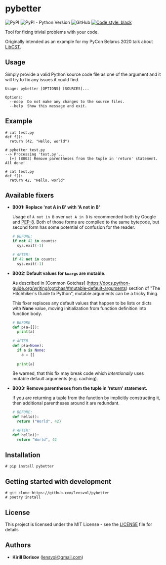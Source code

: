 # pybetter
![PyPI](https://img.shields.io/pypi/v/pybetter) 
![PyPI - Python Version](https://img.shields.io/pypi/pyversions/pybetter)
![GitHub](https://img.shields.io/github/license/lensvol/pybetter)
[![Code style: black](https://img.shields.io/badge/code%20style-black-000000.svg)](https://github.com/psf/black)

Tool for fixing trivial problems with your code.

Originally intended as an example for my PyCon Belarus 2020 talk about [LibCST](https://github.com/Instagram/LibCST).

## Usage

Simply provide a valid Python source code file as one of the argument and it will try to fix any issues it could find.

```
Usage: pybetter [OPTIONS] [SOURCES]...

Options:
  --noop  Do not make any changes to the source files.
  --help  Show this message and exit.
```



## Example

```shell
# cat test.py
def f():
  return (42, "Hello, world")

# pybetter test.py
--> Processing 'test.py'...
  [+] (B003) Remove parentheses from the tuple in 'return' statement.
All done!

# cat test.py
def f():
  return 42, "Hello, world"

```



## Available fixers

* **B001: Replace 'not A in B' with 'A not in B'**

  Usage of `A not in B` over `not A in B` is recommended both by Google and [PEP-8](https://www.python.org/dev/peps/pep-0008/#programming-recommendations). Both of those forms are compiled to the same bytecode, but second form has some potential of confusion for the reader. 

  ```python
  # BEFORE:
  if not 42 in counts:
    sys.exit(-1)
  
  # AFTER:
  if 42 not in counts:
    sys.exit(-1)
  ```

  

* **B002: Default values for `kwargs` are mutable.**

  As described in [Common Gotchas] (https://docs.python-guide.org/writing/gotchas/#mutable-default-arguments) section of "The Hitchhiker's Guide to Python", mutable arguments can be a tricky thing. 

  This fixer replaces any default values that happen to be lists or dicts with **None** value, moving initialization from function definition into function body.

  ```python
  # BEFORE
  def p(a=[]):
    print(a)
    
  # AFTER
  def p(a=None):
    if a is None:
      a = []
      
    print(a)
  ```

  Be warned, that this fix may break code which *intentionally* uses mutable default arguments (e.g. caching).

* **B003: Remove parentheses from the tuple in 'return' statement.**

  If you are returning a tuple from the function by implicitly constructing it, then additional parentheses around it are redundant.

  ```python
  # BEFORE:
  def hello():
    return ("World", 42)
  
  # AFTER:
  def hello():
    return "World", 42
  ```

  

## Installation

```shell script
# pip install pybetter
```

## Getting started with development

```shell script
# git clone https://github.com/lensvol/pybetter
# poetry install
```

## License

This project is licensed under the MIT License - see the [LICENSE](LICENSE) file for details

## Authors

* **Kirill Borisov** ([lensvol@gmail.com](mailto:lensvol@gmail.com))
